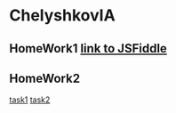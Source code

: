# ChelyshkovIA

## HomeWork1 [link to JSFiddle](https://jsfiddle.net/rs98wqp6/)

## HomeWork2 
[task1](https://github.com/AdukarIT/ChelyshkovIA/tree/master/homework2/task1)
[task2](https://github.com/AdukarIT/ChelyshkovIA/tree/master/homework2/task2)

